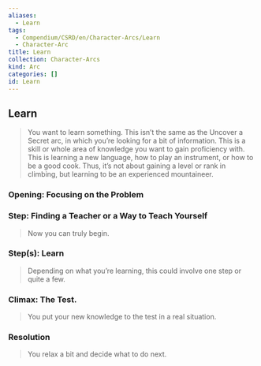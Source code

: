 ```yaml
---
aliases:
  - Learn
tags:
  - Compendium/CSRD/en/Character-Arcs/Learn
  - Character-Arc
title: Learn
collection: Character-Arcs
kind: Arc
categories: []
id: Learn
---
```

## Learn  
>You want to learn something. This isn’t the same as the Uncover a Secret arc, in which you’re looking for a bit of information. This is a skill or whole area of knowledge you want to gain proficiency with. This is learning a new language, how to play an instrument, or how to be a good cook. Thus, it’s not about gaining a level or rank in climbing, but learning to be an experienced mountaineer.  
### Opening: Focusing on the Problem   
### Step: Finding a Teacher or a Way to Teach Yourself    
>Now you can truly begin.  
### Step(s): Learn    
>Depending on what you’re learning, this could involve one step or quite a few.  
### Climax: The Test.   
>You put your new knowledge to the test in a real situation.  
### Resolution    
>You relax a bit and decide what to do next.
